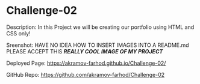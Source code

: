 # Challenge-02
Description:
  In this Project we will be creating our portfolio using HTML and CSS only!
  
Sreenshot:
  HAVE NO IDEA HOW TO INSERT IMAGES INTO A README.md 
  PLEASE ACCEPT THIS *****REALLY COOL IMAGE OF MY PROJECT*****
  
Deployed Page:
  https://akramov-farhod.github.io/Challenge-02/
  
GitHub Repo:
  https://github.com/akramov-farhod/Challenge-02
